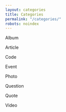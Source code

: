 ```yaml
---
layout: categories
title: Categories
permalink: "/categories/"
robots: noindex
---
```



Album

Article

Code

Event

Photo

Question

Quote

Video